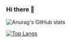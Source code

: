 ### Hi there 👋

![Anurag's GitHub stats](https://github-readme-stats.vercel.app/api?username=ElectRICdll&show_icons=true&theme=radical&locale=cn)

[![Top Langs](https://github-readme-stats.vercel.app/api/top-langs/?username=ElectRICdll&layout=donut)](https://github.com/anuraghazra/github-readme-stats)
